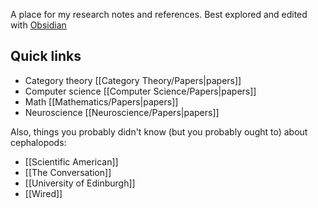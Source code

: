 A place for my research notes and references.  Best explored and edited with [Obsidian](https://obsidian.md/)

## Quick links

* Category theory [[Category Theory/Papers|papers]]
* Computer science [[Computer Science/Papers|papers]]
* Math [[Mathematics/Papers|papers]]
* Neuroscience [[Neuroscience/Papers|papers]]

Also, things you probably didn't know (but you probably ought to) about cephalopods:

* [[Scientific American]]
* [[The Conversation]]
* [[University of Edinburgh]]
* [[Wired]]

